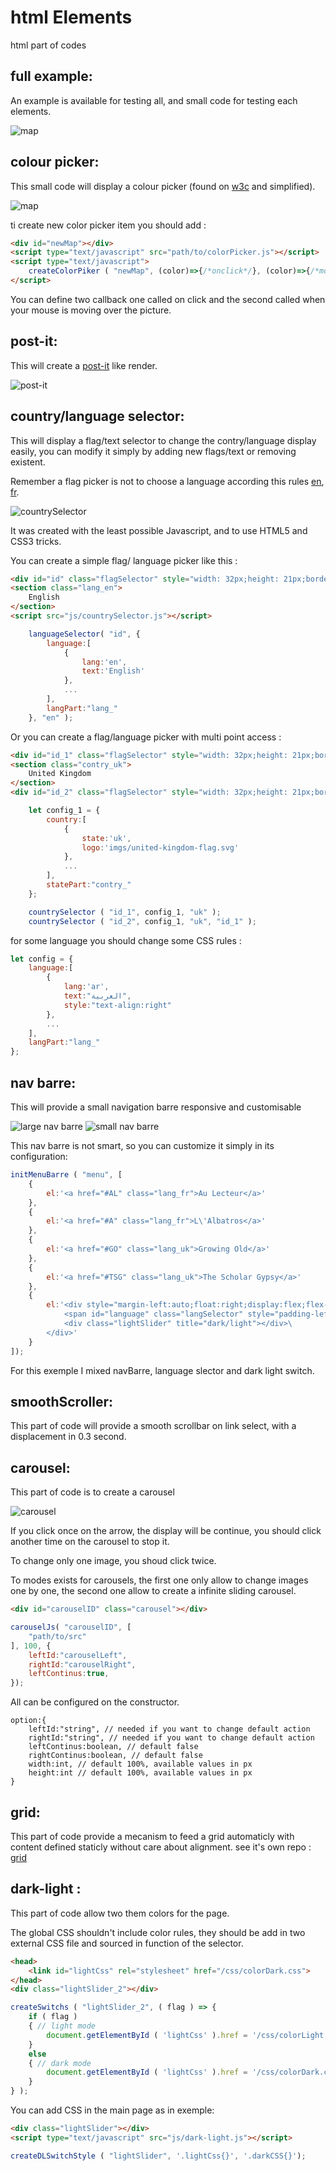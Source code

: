 # html Elements
html part of codes

## full example:
An example is available for testing all, and small code for testing each elements.

![map](fullExample/imgs/fullExample.png)

## colour picker:
This small code will display a colour picker (found on [w3c](https://www.w3schools.com/colors/colors_picker.asp) and simplified).

![map](colorPicker/imgs/img_colormap.gif)

ti create new color picker item you should add :

```HTML
<div id="newMap"></div>
<script type="text/javascript" src="path/to/colorPicker.js"></script>
<script type="text/javascript">
	createColorPiker ( "newMap", (color)=>{/*onclick*/}, (color)=>{/*mouseOverColor*/} );
</script>
```

You can define two callback one called on click and the second called when your mouse is moving over the picture.

## post-it:
This will create a [post-it](http://creative-punch.net/2014/02/create-css3-post-it-note/) like render.

![post-it](post-it/imgs/post-it.png)

## country/language selector:
This will display a flag/text selector to change the contry/language display easily, you can modify it simply by adding new flags/text or removing existent.

Remember a flag picker is not to choose a language according this rules [en](http://www.flagsarenotlanguages.com/blog/why-flags-do-not-represent-language/), [fr](https://zestedesavoir.com/tutoriels/3039/linternationalisation-et-ses-pieges-creer-un-logiciel-universel/gerer-differentes-langues/).

![countrySelector](countrySelector/imgs/countrySelector.html.png)

It was created with the least possible Javascript, and to use HTML5 and CSS3 tricks.

You can create a simple flag/ language picker like this :

```HTML
<div id="id" class="flagSelector" style="width: 32px;height: 21px;border-radius: 10px;"></div>
<section class="lang_en">
	English
</section>
<script src="js/countrySelector.js"></script>
```

```Javascript
 	languageSelector( "id", {
		language:[
			{
				lang:'en',
				text:'English'
			},
			...
		],
		langPart:"lang_"
	}, "en" );
```

Or you can create a flag/language picker with multi point access :

```HTML
<div id="id_1" class="flagSelector" style="width: 32px;height: 21px;border-radius: 10px;"></div>
<section class="contry_uk">
	United Kingdom
</section>
<div id="id_2" class="flagSelector" style="width: 32px;height: 21px;border-radius: 10px;"></div>
```

```Javascript
	let config_1 = {
		country:[
			{
				state:'uk',
				logo:'imgs/united-kingdom-flag.svg'
			},
			...
		],
		statePart:"contry_"
	};

	countrySelector ( "id_1", config_1, "uk" );
	countrySelector ( "id_2", config_1, "uk", "id_1" );
```

for some language you should change some CSS rules :
```javascript
let config = {
	language:[
		{
			lang:'ar',
			text:"العربية",
			style:"text-align:right"
		},
		...
	],
	langPart:"lang_"
};
```

## nav barre:
This will provide a small navigation barre responsive and customisable

![large nav barre](navBarre/imgs/large.html.png)
![small nav barre](navBarre/imgs/small.html.png)

This nav barre is not smart, so you can customize it simply in its configuration:

```Javascript
initMenuBarre ( "menu", [
	{
		el:'<a href="#AL" class="lang_fr">Au Lecteur</a>'
	},
	{
		el:'<a href="#A" class="lang_fr">L\'Albatros</a>'
	},
	{
		el:'<a href="#GO" class="lang_uk">Growing Old</a>'
	},
	{
		el:'<a href="#TSG" class="lang_uk">The Scholar Gypsy</a>'
	},
	{
		el:'<div style="margin-left:auto;float:right;display:flex;flex-direction:row;">\
			<span id="language" class="langSelector" style="padding-left:5px;padding-right:5px;"></span> \
			<div class="lightSlider" title="dark/light"></div>\
		</div>'
	}
]);
```

For this exemple I mixed navBarre, language slector and dark light switch.

## smoothScroller:
This part of code will provide a smooth scrollbar on link select, with a displacement in 0.3 second.

## carousel:
This part of code is to create a carousel

![carousel](carousel/imgs/carousel.png)

If you click once on the arrow, the display will be continue, you should click another time on the carousel to stop it.

To change only one image, you shoud click twice.

To modes exists for carousels, the first one only allow to change images one by one, the second one allow to create a infinite sliding carousel.

```HTML
<div id="carouselID" class="carousel"></div>
```

```Javascript
carouselJs( "carouselID", [
	"path/to/src"
], 100, {
	leftId:"carouselLeft",
	rightId:"carouselRight",
	leftContinus:true,
});
```

All can be configured on the constructor.
```Javascritp
option:{
	leftId:"string", // needed if you want to change default action
	rightId:"string", // needed if you want to change default action
	leftContinus:boolean, // default false
	rightContinus:boolean, // default false
	width:int, // default 100%, available values in px
	height:int // default 100%, available values in px
}
```

## grid:
This part of code provide a mecanism to feed a grid automaticly with content defined staticly without care about alignment.
see it's own repo : [grid](https://github.com/ox223252/grid.git)

## dark-light :
This part of code allow two them colors for the page.

The global CSS shouldn't include color rules, they should be add in two external CSS file and sourced in function of the selector.

```HTML
<head>
	<link id="lightCss" rel="stylesheet" href="/css/colorDark.css">
</head>
<div class="lightSlider_2"></div>
```

```Javascript
createSwitchs ( "lightSlider_2", ( flag ) => {
	if ( flag )
	{ // light mode
		document.getElementById ( 'lightCss' ).href = '/css/colorLight.css';
	}
	else
	{ // dark mode
		document.getElementById ( 'lightCss' ).href = '/css/colorDark.css';
	}
} );
```

You can add CSS in the main page as in exemple:

```HTML
<div class="lightSlider"></div>
<script type="text/javascript" src="js/dark-light.js"></script>
```

```Javascript
createDLSwitchStyle ( "lightSlider", '.lightCss{}', '.darkCSS{}');
```